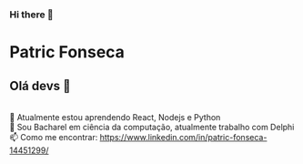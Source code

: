 ### Hi there 👋

<!--
**PatricFonseca/patricfonseca** is a ✨ _special_ ✨ repository because its `README.md` (this file) appears on your GitHub profile.

Here are some ideas to get you started:

- 🔭 I’m currently working on ...
- 🌱 I’m currently learning ...
- 👯 I’m looking to collaborate on ...
- 🤔 I’m looking for help with ...
- 💬 Ask me about ...
- 📫 How to reach me: ...
- 😄 Pronouns: ...
- ⚡ Fun fact: ...
-->

<!-- <img width="auto" src="https://github.com/tgmarinho/tgmarinho/blob/master/banner.png"> -->


# Patric Fonseca

## Olá devs 👋
<br/> 🌱 Atualmente estou aprendendo React, Nodejs e Python
<br/> :tophat: Sou Bacharel em ciência da computação, atualmente trabalho com Delphi
<br/>📫 Como me encontrar: https://www.linkedin.com/in/patric-fonseca-14451299/
<!--
Sou um FullStack Developer :computer:

 :rocket:  &nbsp; Estou trabalhando na **Softguild**
 <br/> :purple_heart: &nbsp; Buscando colaborar com projetos em Front-end usando React
 
 <br/> :blush: &nbsp; Posso te ajudar com CSS Grid Layout e Flexbox
 <br/> :computer: &nbsp; Minha stack: ReactJS, Node.js, React Native & Typescript
 <br/> 💬  &nbsp; Sobre mim: Curto tecnologias, games CS:GO, LoL e seriados no Netflix
 <br/> :email: &nbsp; Entre em contato comigo: [![Linkedin Badge](https://img.shields.io/badge/-ThiagoMarinho-blue?style=flat-square&logo=Linkedin&logoColor=white&link=https://www.linkedin.com/in/tgmarinho/)](https://www.linkedin.com/in/tgmarinho/) 
| 
[![Gmail Badge](https://img.shields.io/badge/-tgmarinho@gmail.com-c14438?style=flat-square&logo=Gmail&logoColor=white&link=mailto:tgmarinho@gmail.com)](mailto:tgmarinho@gmail.com)
-->
